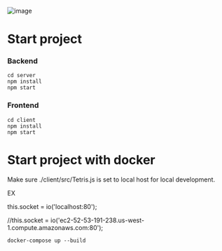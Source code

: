 ![image](https://user-images.githubusercontent.com/26101774/97098085-449b3700-1636-11eb-8b67-4cb8c93a7b98.png)

# Start project
### Backend
```
cd server 
npm install  
npm start 
```
### Frontend
```
cd client 
npm install 
npm start 
```

# Start project with docker 
 
Make sure ./client/src/Tetris.js is set to local host for local development. 

EX 

this.socket = io('localhost:80');   

//this.socket = io('ec2-52-53-191-238.us-west-1.compute.amazonaws.com:80');   
```
docker-compose up --build 
```



